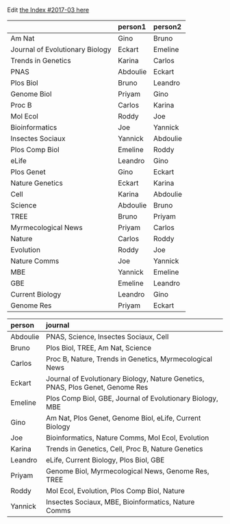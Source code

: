 Edit [the Index #2017-03 here](https://docs.google.com/document/d/1mlyTVjtsJ1gOaFcP9nSuUXKjoKflRQ035k4F2ai3hqI/edit?usp=sharing)

|                                |person1  |person2  |
|:-------------------------------|:--------|:--------|
|Am Nat                          |Gino     |Bruno    |
|Journal of Evolutionary Biology |Eckart   |Emeline  |
|Trends in Genetics              |Karina   |Carlos   |
|PNAS                            |Abdoulie |Eckart   |
|Plos Biol                       |Bruno    |Leandro  |
|Genome Biol                     |Priyam   |Gino     |
|Proc B                          |Carlos   |Karina   |
|Mol Ecol                        |Roddy    |Joe      |
|Bioinformatics                  |Joe      |Yannick  |
|Insectes Sociaux                |Yannick  |Abdoulie |
|Plos Comp Biol                  |Emeline  |Roddy    |
|eLife                           |Leandro  |Gino     |
|Plos Genet                      |Gino     |Eckart   |
|Nature Genetics                 |Eckart   |Karina   |
|Cell                            |Karina   |Abdoulie |
|Science                         |Abdoulie |Bruno    |
|TREE                            |Bruno    |Priyam   |
|Myrmecological News             |Priyam   |Carlos   |
|Nature                          |Carlos   |Roddy    |
|Evolution                       |Roddy    |Joe      |
|Nature Comms                    |Joe      |Yannick  |
|MBE                             |Yannick  |Emeline  |
|GBE                             |Emeline  |Leandro  |
|Current Biology                 |Leandro  |Gino     |
|Genome Res                      |Priyam   |Eckart   |




|person   |journal                                                                        |
|:--------|:------------------------------------------------------------------------------|
|Abdoulie |PNAS, Science, Insectes Sociaux, Cell                                          |
|Bruno    |Plos Biol, TREE, Am Nat, Science                                               |
|Carlos   |Proc B, Nature, Trends in Genetics, Myrmecological News                        |
|Eckart   |Journal of Evolutionary Biology, Nature Genetics, PNAS, Plos Genet, Genome Res |
|Emeline  |Plos Comp Biol, GBE, Journal of Evolutionary Biology, MBE                      |
|Gino     |Am Nat, Plos Genet, Genome Biol, eLife, Current Biology                        |
|Joe      |Bioinformatics, Nature Comms, Mol Ecol, Evolution                              |
|Karina   |Trends in Genetics, Cell, Proc B, Nature Genetics                              |
|Leandro  |eLife, Current Biology, Plos Biol, GBE                                         |
|Priyam   |Genome Biol, Myrmecological News, Genome Res, TREE                             |
|Roddy    |Mol Ecol, Evolution, Plos Comp Biol, Nature                                    |
|Yannick  |Insectes Sociaux, MBE, Bioinformatics, Nature Comms                            |
